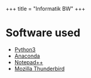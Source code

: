 +++
title = "Informatik BW"
+++

# Software used

- [Python3](https://www.python.org/)
- [Anaconda](https://www.anaconda.com/)
- [Notepad++](https://notepad-plus-plus.org/)
- [Mozilla Thunderbird](https://www.thunderbird.net/)

